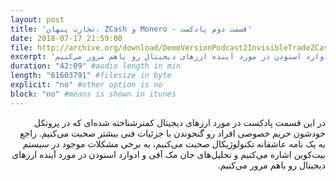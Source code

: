```yaml
---
layout: post
title: 'تجارت پنهان، ZCash و Monero - قسمت دوم پادکست'
date: 2018-07-17 21:59:00
file: http://archive.org/download/DemoVersionPodcast2InvisibleTradeZCashMonero/DemoVersion_Podcast_2_Invisible_Trade_ZCash_Monero.mp3
excerpt: 'در این قسمت پادکست در مورد ارزهای دیجیتال کمترشناخته شده‌ای که در پروتکل خودشون حریم خصوصی افراد رو گنجوندن با جزئیات فنی بیشتر صحبت می‌کنیم. راجع به یک نامه عاشقانه تکنولوژیکال صحبت می‌کنیم، به برخی مشکلات موجود در سیستم بیت‌کوین اشاره می‌کنیم و تحلیل‌های جان مک آفی و ادوارد اسنودن در مورد آینده ارزهای دیجیتال رو باهم مرور می‌کنیم.'
duration: "42:09" #audio length in min
length: "61603791" #filesize in byte
explicit: "no" #other option is no
block: "no" #means is shown in itunes
---
```

<p dir="rtl">
در این قسمت پادکست در مورد ارزهای دیجیتال کمترشناخته شده‌ای که در پروتکل خودشون حریم خصوصی افراد رو گنجوندن با جزئیات فنی بیشتر صحبت می‌کنیم.
راجع به یک نامه عاشقانه تکنولوژیکال صحبت می‌کنیم، به برخی مشکلات موجود در سیستم بیت‌کوین اشاره می‌کنیم و تحلیل‌های جان مک آفی و ادوارد اسنودن در مورد آینده ارزهای دیجیتال رو باهم مرور می‌کنیم.
</p>
